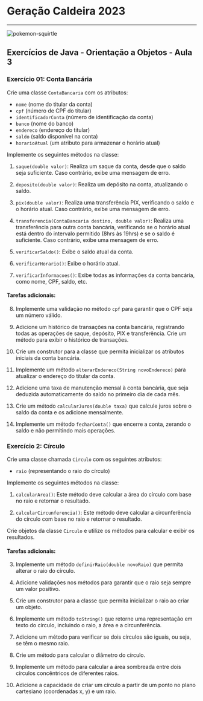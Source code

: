 # Geração Caldeira 2023
---
![pokemon-squirtle](https://github.com/GiovaneBoaro/caldeira-java/assets/96142962/d3c12a8e-2e40-44c9-99c0-04183b02eb29)

## Exercícios de Java - Orientação a Objetos - Aula 3

### Exercício 01: Conta Bancária

Crie uma classe `ContaBancaria` com os atributos:

- `nome` (nome do titular da conta)
- `cpf` (número de CPF do titular)
- `identificadorConta` (número de identificação da conta)
- `banco` (nome do banco)
- `endereco` (endereço do titular)
- `saldo` (saldo disponível na conta)
- `horarioAtual` (um atributo para armazenar o horário atual)

Implemente os seguintes métodos na classe:

1. `saque(double valor)`: Realiza um saque da conta, desde que o saldo seja suficiente. Caso contrário, exibe uma mensagem de erro.

2. `deposito(double valor)`: Realiza um depósito na conta, atualizando o saldo.

3. `pix(double valor)`: Realiza uma transferência PIX, verificando o saldo e o horário atual. Caso contrário, exibe uma mensagem de erro.

4. `transferencia(ContaBancaria destino, double valor)`: Realiza uma transferência para outra conta bancária, verificando se o horário atual está dentro do intervalo permitido (8hrs às 19hrs) e se o saldo é suficiente. Caso contrário, exibe uma mensagem de erro.

5. `verificarSaldo()`: Exibe o saldo atual da conta.

6. `verificarHorario()`: Exibe o horário atual.

7. `verificarInformacoes()`: Exibe todas as informações da conta bancária, como nome, CPF, saldo, etc.

#### Tarefas adicionais:

8. Implemente uma validação no método `cpf` para garantir que o CPF seja um número válido.

9. Adicione um histórico de transações na conta bancária, registrando todas as operações de saque, depósito, PIX e transferência. Crie um método para exibir o histórico de transações.

10. Crie um construtor para a classe que permita inicializar os atributos iniciais da conta bancária.

11. Implemente um método `alterarEndereco(String novoEndereco)` para atualizar o endereço do titular da conta.

12. Adicione uma taxa de manutenção mensal à conta bancária, que seja deduzida automaticamente do saldo no primeiro dia de cada mês.

13. Crie um método `calcularJuros(double taxa)` que calcule juros sobre o saldo da conta e os adicione mensalmente.

14. Implemente um método `fecharConta()` que encerre a conta, zerando o saldo e não permitindo mais operações.
    
### Exercício 2: Círculo

Crie uma classe chamada `Circulo` com os seguintes atributos:

- `raio` (representando o raio do círculo)

Implemente os seguintes métodos na classe:

1. `calcularArea()`: Este método deve calcular a área do círculo com base no raio e retornar o resultado.

2. `calcularCircunferencia()`: Este método deve calcular a circunferência do círculo com base no raio e retornar o resultado.

Crie objetos da classe `Circulo` e utilize os métodos para calcular e exibir os resultados.

#### Tarefas adicionais:

3. Implemente um método `definirRaio(double novoRaio)` que permita alterar o raio do círculo.

4. Adicione validações nos métodos para garantir que o raio seja sempre um valor positivo.

5. Crie um construtor para a classe que permita inicializar o raio ao criar um objeto.

6. Implemente um método `toString()` que retorne uma representação em texto do círculo, incluindo o raio, a área e a circunferência.

7. Adicione um método para verificar se dois círculos são iguais, ou seja, se têm o mesmo raio.

8. Crie um método para calcular o diâmetro do círculo.

9. Implemente um método para calcular a área sombreada entre dois círculos concêntricos de diferentes raios.

10. Adicione a capacidade de criar um círculo a partir de um ponto no plano cartesiano (coordenadas x, y) e um raio.
